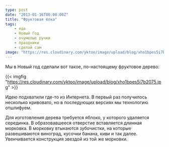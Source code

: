 ```yaml
---
type: post
date: "2013-01-16T00:00:00Z"
title: "Фруктовая ёлка"
tags:
    - еда
    - Новый Год
    - очумелые ручки
    - праздники
    - сделай сам
image: "https://res.cloudinary.com/yktoo/image/upload/blog/xho1bpes5i7b2075.jpg"
---
```


Мы в Новый год сделали вот такое, по-настоящему фруктовое дерево:

{{< imgfig "https://res.cloudinary.com/yktoo/image/upload/blog/xho1bpes5i7b2075.jpg" >}}

<!--more-->

Идею подхватили где-то из Интернета. В первый раз получилось несколько кривовато, но в последующих версиях мы технологию отшлифуем.

Для изготовления дерева требуется яблоко, у которого удаляется серединка. В образовавшееся отверстие вставляется длинная морковка. В морковку втыкаются зубочистки, на которые развешиваются виноград, кусочки банана, киви и так далее. Увенчивается конструкция звездой из той же морковки.
